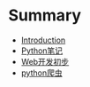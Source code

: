 # Summary

* [Introduction](README.md)
* [Python笔记](python笔记.md)
* [Web开发初步](web开发初步.md)
* [python爬虫](python爬虫.md)


